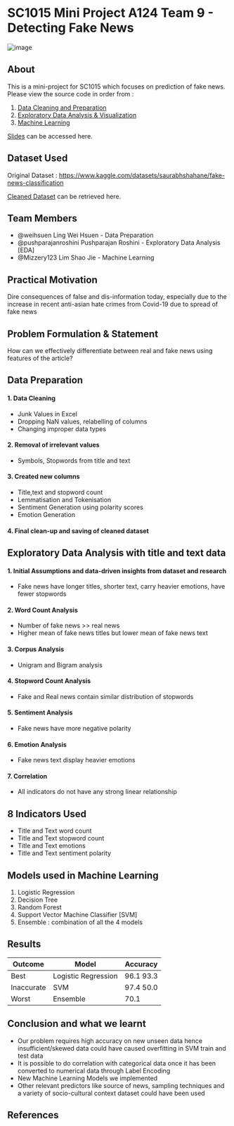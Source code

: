 # SC1015 Mini Project A124 Team 9 - Detecting Fake News
![image](https://user-images.githubusercontent.com/41039452/233805482-b8e6ebb2-7c03-4af3-900e-36abadd03517.png)

## About 
This is a mini-project for SC1015 which focuses on prediction of fake news. Please view the source code in order from : 
1. [Data Cleaning and Preparation](https://github.com/Mizzery123/Mini-Project/blob/main/Notebooks/Data%20Cleaning.ipynb)
2. [Exploratory Data Analysis & Visualization](https://github.com/Mizzery123/MiniProject/blob/main/Notebooks/Exploratory%20Data%20Analysis%20%26%20Visualization.ipynb)
3. [Machine Learning](https://github.com/Mizzery123/Mini-Project/blob/main/Notebooks/Machine%20Learning.ipynb)

[Slides](https://github.com/Mizzery123/Mini-Project/blob/main/Slides/dsai%20slides%20team%209%20pdf%20updated.pdf) can be accessed here.
   
  
## Dataset Used
 Original Dataset : https://www.kaggle.com/datasets/saurabhshahane/fake-news-classification
 
 [Cleaned Dataset](https://github.com/Mizzery123/Mini-Project/tree/main/Dataset) can be retrieved here.


## Team Members 
- @weihsuen Ling Wei Hsuen - Data Preparation 
- @pushparajanroshini Pushparajan Roshini - Exploratory Data Analysis [EDA]
- @Mizzery123 Lim Shao Jie - Machine Learning 

## Practical Motivation
Dire consequences of false and dis-information today, especially due to the increase in recent anti-asian hate crimes from Covid-19 due to spread of fake news

## Problem Formulation & Statement
How can we effectively differentiate between real and fake news using features of the article?

## Data Preparation
#### 1. Data Cleaning 
- Junk Values in Excel 
- Dropping NaN values, relabelling of columns 
- Changing improper data types 
#### 2. Removal of irrelevant values 
- Symbols, Stopwords from title and text 
#### 3. Created new columns 
- Title,text and stopword count
- Lemmatisation and Tokenisation 
- Sentiment Generation using polarity scores 
- Emotion Generation 
#### 4. Final clean-up and saving of cleaned dataset

## Exploratory Data Analysis with title and text data
#### 1. Initial Assumptions and data-driven insights from dataset and research 
- Fake news have longer titles, shorter text, carry heavier emotions, have fewer stopwords 
#### 2. Word Count Analysis 
- Number of fake news >> real news 
- Higher mean of fake news titles but lower mean of fake news text
#### 3. Corpus Analysis 
- Unigram and Bigram analysis 
#### 4. Stopword Count Analysis
- Fake and Real news contain similar distribution of stopwords
#### 5. Sentiment Analysis
- Fake news have more negative polarity
#### 6. Emotion Analysis
- Fake news text display heavier emotions
#### 7. Correlation
- All indicators do not have any strong linear relationship

## 8 Indicators Used 
- Title and Text word count 
- Title and Text stopword count
- Title and Text emotions
- Title and Text sentiment polarity

##  Models used in Machine Learning
1. Logistic Regression
2. Decision Tree
3. Random Forest
4. Support Vector Machine Classifier [SVM]
5. Ensemble : combination of all the 4 models

##  Results
| Outcome    | Model            | Accuracy  |
| ---------- | --------------------- | --------- |
| Best       | Logistic Regression   | 96.1  93.3|
| Inaccurate | SVM                   | 97.4  50.0|
| Worst      | Ensemble              | 70.1      |


## Conclusion and what we learnt 
- Our problem requires high accuracy on new unseen data hence insufficient/skewed data could have caused overfitting in SVM train and test data 
- It is possible to do correlation with categorical data once it has been converted to numerical data through Label Encoding
- New Machine Learning Models we implemented
- Other relevant predictors like source of news, sampling techniques and a variety of socio-cultural context dataset could have been used

## References 


